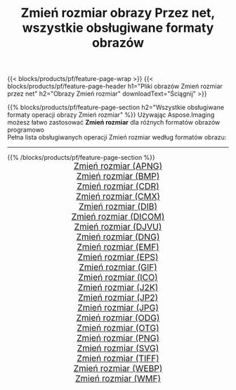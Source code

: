 ﻿---
title: Zmień rozmiar obrazy Przez net, wszystkie obsługiwane formaty obrazów 
weight: 3920
url: /pl/net/resize 
lang: pl
langdirlevel: 2
locales: zh-hans,ja,it,ru,de,es,fr,nl,id,lt,pl,pt,vi,tr,ko,zh-hant,ar,hi,th,sv,cs,uk,he
description: Używając Aspose.Imaging możesz łatwo Zmień rozmiar obrazy Via net
---

{{< blocks/products/pf/feature-page-wrap >}}
{{< blocks/products/pf/feature-page-header h1="Pliki obrazów Zmień rozmiar przez net" h2="Obrazy Zmień rozmiar" downloadText="Ściągnij" >}}


{{% blocks/products/pf/feature-page-section  h2="Wszystkie obsługiwane formaty operacji obrazy Zmień rozmiar" %}}
Używając Aspose.Imaging możesz łatwo zastosować **Zmień rozmiar** dla różnych formatów obrazów programowo
<br/>
Pełna lista obsługiwanych operacji Zmień rozmiar według formatów obrazu:
<hr/>
{{% /blocks/products/pf/feature-page-section %}}
<div class="container-fluid productfamilypage bg-gray">
    <div class="convertypes bg-gray agp-content section">
        <div class="container">
		<div class="row other-converters" style="gap: 10px;font-size: 19px;text-align:center;">
		    <div class='col-md-2 other-converter remove-lp remove-rp'><a href="/imaging/pl/net/resize/apng" style="padding:15px;">Zmień rozmiar (APNG)</a></div><div class='col-md-2 other-converter remove-lp remove-rp'><a href="/imaging/pl/net/resize/bmp" style="padding:15px;">Zmień rozmiar (BMP)</a></div><div class='col-md-2 other-converter remove-lp remove-rp'><a href="/imaging/pl/net/resize/cdr" style="padding:15px;">Zmień rozmiar (CDR)</a></div><div class='col-md-2 other-converter remove-lp remove-rp'><a href="/imaging/pl/net/resize/cmx" style="padding:15px;">Zmień rozmiar (CMX)</a></div><div class='col-md-2 other-converter remove-lp remove-rp'><a href="/imaging/pl/net/resize/dib" style="padding:15px;">Zmień rozmiar (DIB)</a></div><div class='col-md-2 other-converter remove-lp remove-rp'><a href="/imaging/pl/net/resize/dicom" style="padding:15px;">Zmień rozmiar (DICOM)</a></div><div class='col-md-2 other-converter remove-lp remove-rp'><a href="/imaging/pl/net/resize/djvu" style="padding:15px;">Zmień rozmiar (DJVU)</a></div><div class='col-md-2 other-converter remove-lp remove-rp'><a href="/imaging/pl/net/resize/dng" style="padding:15px;">Zmień rozmiar (DNG)</a></div><div class='col-md-2 other-converter remove-lp remove-rp'><a href="/imaging/pl/net/resize/emf" style="padding:15px;">Zmień rozmiar (EMF)</a></div><div class='col-md-2 other-converter remove-lp remove-rp'><a href="/imaging/pl/net/resize/eps" style="padding:15px;">Zmień rozmiar (EPS)</a></div><div class='col-md-2 other-converter remove-lp remove-rp'><a href="/imaging/pl/net/resize/gif" style="padding:15px;">Zmień rozmiar (GIF)</a></div><div class='col-md-2 other-converter remove-lp remove-rp'><a href="/imaging/pl/net/resize/ico" style="padding:15px;">Zmień rozmiar (ICO)</a></div><div class='col-md-2 other-converter remove-lp remove-rp'><a href="/imaging/pl/net/resize/j2k" style="padding:15px;">Zmień rozmiar (J2K)</a></div><div class='col-md-2 other-converter remove-lp remove-rp'><a href="/imaging/pl/net/resize/jp2" style="padding:15px;">Zmień rozmiar (JP2)</a></div><div class='col-md-2 other-converter remove-lp remove-rp'><a href="/imaging/pl/net/resize/jpg" style="padding:15px;">Zmień rozmiar (JPG)</a></div><div class='col-md-2 other-converter remove-lp remove-rp'><a href="/imaging/pl/net/resize/odg" style="padding:15px;">Zmień rozmiar (ODG)</a></div><div class='col-md-2 other-converter remove-lp remove-rp'><a href="/imaging/pl/net/resize/otg" style="padding:15px;">Zmień rozmiar (OTG)</a></div><div class='col-md-2 other-converter remove-lp remove-rp'><a href="/imaging/pl/net/resize/png" style="padding:15px;">Zmień rozmiar (PNG)</a></div><div class='col-md-2 other-converter remove-lp remove-rp'><a href="/imaging/pl/net/resize/svg" style="padding:15px;">Zmień rozmiar (SVG)</a></div><div class='col-md-2 other-converter remove-lp remove-rp'><a href="/imaging/pl/net/resize/tiff" style="padding:15px;">Zmień rozmiar (TIFF)</a></div><div class='col-md-2 other-converter remove-lp remove-rp'><a href="/imaging/pl/net/resize/webp" style="padding:15px;">Zmień rozmiar (WEBP)</a></div><div class='col-md-2 other-converter remove-lp remove-rp'><a href="/imaging/pl/net/resize/wmf" style="padding:15px;">Zmień rozmiar (WMF)</a></div>
                </div>
        </div>
    </div>
</div>
<br/>
